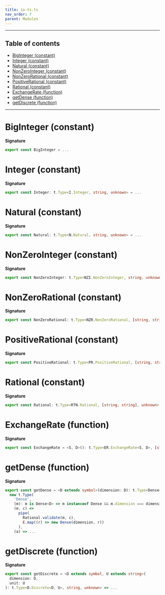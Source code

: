 ```yaml
---
title: io-ts.ts
nav_order: 7
parent: Modules
---
```


---

<h2 class="text-delta">Table of contents</h2>

- [BigInteger (constant)](#biginteger-constant)
- [Integer (constant)](#integer-constant)
- [Natural (constant)](#natural-constant)
- [NonZeroInteger (constant)](#nonzerointeger-constant)
- [NonZeroRational (constant)](#nonzerorational-constant)
- [PositiveRational (constant)](#positiverational-constant)
- [Rational (constant)](#rational-constant)
- [ExchangeRate (function)](#exchangerate-function)
- [getDense (function)](#getdense-function)
- [getDiscrete (function)](#getdiscrete-function)

---

# BigInteger (constant)

**Signature**

```ts
export const BigInteger = ...
```

# Integer (constant)

**Signature**

```ts
export const Integer: t.Type<I.Integer, string, unknown> = ...
```

# Natural (constant)

**Signature**

```ts
export const Natural: t.Type<N.Natural, string, unknown> = ...
```

# NonZeroInteger (constant)

**Signature**

```ts
export const NonZeroInteger: t.Type<NZI.NonZeroInteger, string, unknown> = ...
```

# NonZeroRational (constant)

**Signature**

```ts
export const NonZeroRational: t.Type<NZR.NonZeroRational, [string, string], unknown> = ...
```

# PositiveRational (constant)

**Signature**

```ts
export const PositiveRational: t.Type<PR.PositiveRational, [string, string], unknown> = ...
```

# Rational (constant)

**Signature**

```ts
export const Rational: t.Type<RTN.Rational, [string, string], unknown> = ...
```

# ExchangeRate (function)

**Signature**

```ts
export const ExchangeRate = <S, D>(): t.Type<ER.ExchangeRate<S, D>, [string, string], unknown> => ...
```

# getDense (function)

**Signature**

```ts
export const getDense = <D extends symbol>(dimension: D): t.Type<Dense<D>, [string, string], unknown> =>
  new t.Type(
    'Dense',
    (m): m is Dense<D> => m instanceof Dense && m.dimension === dimension,
    (m, c) =>
      pipe(
        Rational.validate(m, c),
        E.map((r) => new Dense(dimension, r))
      ),
    (a) => ...
```

# getDiscrete (function)

**Signature**

```ts
export const getDiscrete = <D extends symbol, U extends string>(
  dimension: D,
  unit: U
): t.Type<D.Discrete<D, U>, string, unknown> => ...
```
